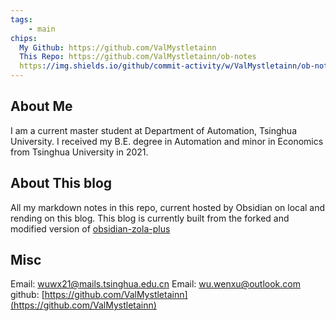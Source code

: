 ```yaml
---
tags:
    - main
chips:
  My Github: https://github.com/ValMystletainn
  This Repo: https://github.com/ValMystletainn/ob-notes
  https://img.shields.io/github/commit-activity/w/ValMystletainn/ob-notes?label=Content%20Commits: https://github.com/ValMystletainn/ob-notes/commits/master
---
```


## About Me

I am a current master student at Department of Automation, Tsinghua University. I received my B.E. degree in Automation and minor in Economics from Tsinghua University in 2021.

## About This blog

All my markdown notes in this repo, current hosted by Obsidian on local and rending on this blog. This blog is currently built from the forked and  modified version of [obsidian-zola-plus](https://github.com/Yarden-zamir/obsidian-zola-plus)

## Misc

Email: wuwx21@mails.tsinghua.edu.cn
Email: wu.wenxu@outlook.com
github: [https://github.com/ValMystletainn](https://github.com/ValMystletainn)
